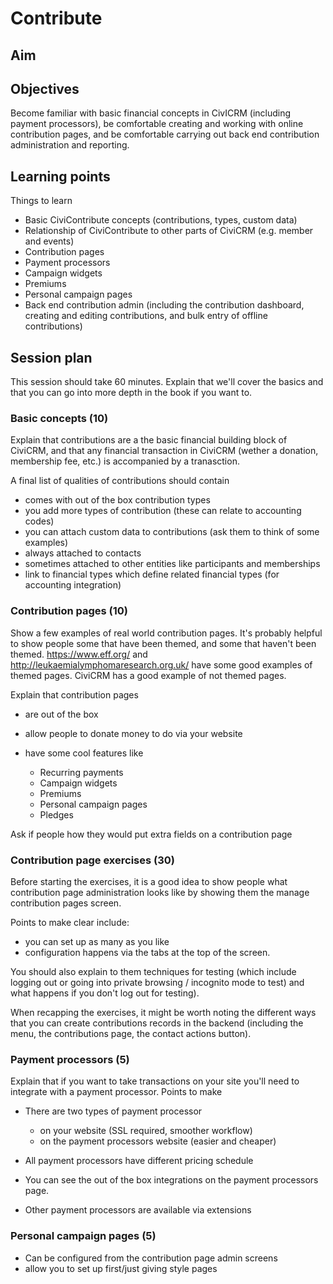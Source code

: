 # Contribute

## Aim

## Objectives

Become familiar with basic financial concepts in CivICRM (including payment processors), be comfortable creating and working with online contribution pages, and be comfortable carrying out back end contribution administration and reporting.

## Learning points

Things to learn

- Basic CiviContribute concepts (contributions, types, custom data)
- Relationship of CiviContribute to other parts of CiviCRM (e.g. member and events)
- Contribution pages
- Payment processors
- Campaign widgets
- Premiums
- Personal campaign pages
- Back end contribution admin (including the contribution dashboard, creating and editing contributions, and bulk entry of offline contributions)

## Session plan

This session should take 60 minutes. Explain that we'll cover the basics and that you can go into more depth in the book if you want to.

### Basic concepts (10)

Explain that contributions are a the basic financial building block of CiviCRM, and that any financial transaction in CiviCRM (wether a donation, membership fee, etc.) is accompanied by a tranasction.

A final list of qualities of contributions should contain

- comes with out of the box contribution types
- you add more types of contribution (these can relate to accounting codes)
- you can attach custom data to contributions (ask them to think of some examples)
- always attached to contacts
- sometimes attached to other entities like participants and memberships
- link to financial types which define related financial types (for accounting integration)

### Contribution pages (10)

Show a few examples of real world contribution pages. It's probably helpful to show people some that have been themed, and some that haven't been themed. <https://www.eff.org/> and <http://leukaemialymphomaresearch.org.uk/> have some good examples of themed pages. CiviCRM has a good example of not themed pages.

Explain that contribution pages

- are out of the box
- allow people to donate money to do via your website
- have some cool features like

    - Recurring payments
    - Campaign widgets
    - Premiums
    - Personal campaign pages
    - Pledges

Ask if people how they would put extra fields on a contribution page

### Contribution page exercises (30)

Before starting the exercises, it is a good idea to show people what contribution page administration looks like by showing them the manage contribution pages screen.

Points to make clear include:

- you can set up as many as you like
- configuration happens via the tabs at the top of the screen.

You should also explain to them techniques for testing (which include logging out or going into private browsing / incognito mode to test) and what happens if you don't log out for testing).

When recapping the exercises, it might be worth noting the different ways that you can create contributions records in the backend (including the menu, the contributions page, the contact actions button).

### Payment processors (5)

Explain that if you want to take transactions on your site you'll need to integrate with a payment processor. Points to make

- There are two types of payment processor

    - on your website (SSL required, smoother workflow)
    - on the payment processors website (easier and cheaper)
- All payment processors have different pricing schedule
- You can see the out of the box integrations on the payment processors page.
- Other payment processors are available via extensions

### Personal campaign pages (5)

- Can be configured from the contribution page admin screens
- allow you to set up first/just giving style pages
